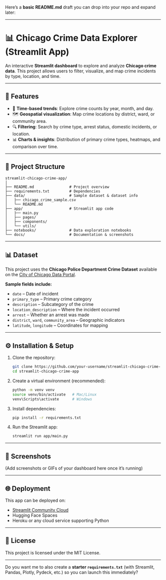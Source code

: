 Here’s a **basic README.md** draft you can drop into your repo and expand later:

---

# 📊 Chicago Crime Data Explorer (Streamlit App)

An interactive **Streamlit dashboard** to explore and analyze **Chicago crime data**.
This project allows users to filter, visualize, and map crime incidents by type, location, and time.

---

## 🚀 Features

* 📅 **Time-based trends**: Explore crime counts by year, month, and day.
* 🗺️ **Geospatial visualization**: Map crime locations by district, ward, or community area.
* 🔍 **Filtering**: Search by crime type, arrest status, domestic incidents, or location.
* 📊 **Charts & insights**: Distribution of primary crime types, heatmaps, and comparison over time.

---

## 📂 Project Structure

```
streamlit-chicago-crime-app/
│
├── README.md                # Project overview
├── requirements.txt         # Dependencies
├── data/                    # Sample dataset & dataset info
│   ├── chicago_crime_sample.csv
│   └── README.md
├── app/                     # Streamlit app code
│   ├── main.py
│   ├── pages/
│   ├── components/
│   └── utils/
├── notebooks/               # Data exploration notebooks
└── docs/                    # Documentation & screenshots
```

---

## 📊 Dataset

This project uses the **Chicago Police Department Crime Dataset** available on the [City of Chicago Data Portal](https://data.cityofchicago.org/Public-Safety/Crimes-2001-to-Present/ijzp-q8t2).

**Sample fields include:**

* `date` – Date of incident
* `primary_type` – Primary crime category
* `description` – Subcategory of the crime
* `location_description` – Where the incident occurred
* `arrest` – Whether an arrest was made
* `district`, `ward`, `community_area` – Geographic indicators
* `latitude`, `longitude` – Coordinates for mapping

---

## ⚙️ Installation & Setup

1. Clone the repository:

   ```bash
   git clone https://github.com/your-username/streamlit-chicago-crime-app.git
   cd streamlit-chicago-crime-app
   ```

2. Create a virtual environment (recommended):

   ```bash
   python -m venv venv
   source venv/bin/activate   # Mac/Linux
   venv\Scripts\activate      # Windows
   ```

3. Install dependencies:

   ```bash
   pip install -r requirements.txt
   ```

4. Run the Streamlit app:

   ```bash
   streamlit run app/main.py
   ```

---

## 📸 Screenshots

(Add screenshots or GIFs of your dashboard here once it’s running)

---

## 🌐 Deployment

This app can be deployed on:

* [Streamlit Community Cloud](https://streamlit.io/cloud)
* Hugging Face Spaces
* Heroku or any cloud service supporting Python

---

## 📜 License

This project is licensed under the MIT License.

---

Do you want me to also create a **starter `requirements.txt`** (with Streamlit, Pandas, Plotly, Pydeck, etc.) so you can launch this immediately?
